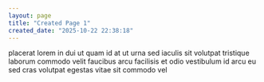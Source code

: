 ```yaml
---
layout: page
title: "Created Page 1"
created_date: "2025-10-22 22:38:18"
---
```


placerat lorem in dui ut quam id at ut urna sed iaculis sit volutpat tristique laborum commodo velit faucibus arcu facilisis et odio vestibulum id arcu eu sed cras volutpat egestas vitae sit commodo vel 
